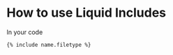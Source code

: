 How to use Liquid Includes
=============================


In your code

	{% include name.filetype %}